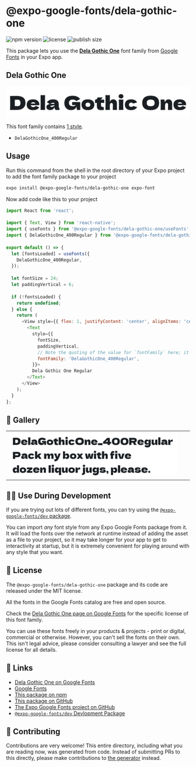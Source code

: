 # @expo-google-fonts/dela-gothic-one

![npm version](https://flat.badgen.net/npm/v/@expo-google-fonts/dela-gothic-one)
![license](https://flat.badgen.net/github/license/expo/google-fonts)
![publish size](https://flat.badgen.net/packagephobia/install/@expo-google-fonts/dela-gothic-one)

This package lets you use the [**Dela Gothic One**](https://fonts.google.com/specimen/Dela+Gothic+One) font family from [Google Fonts](https://fonts.google.com/) in your Expo app.

## Dela Gothic One

![Dela Gothic One](./font-family.png)

This font family contains [1 style](#-gallery).

- `DelaGothicOne_400Regular`

## Usage

Run this command from the shell in the root directory of your Expo project to add the font family package to your project
```sh
expo install @expo-google-fonts/dela-gothic-one expo-font
```

Now add code like this to your project
```js
import React from 'react';

import { Text, View } from 'react-native';
import { useFonts } from '@expo-google-fonts/dela-gothic-one/useFonts';
import { DelaGothicOne_400Regular } from '@expo-google-fonts/dela-gothic-one/400Regular';

export default () => {
  let [fontsLoaded] = useFonts({
    DelaGothicOne_400Regular,
  });

  let fontSize = 24;
  let paddingVertical = 6;

  if (!fontsLoaded) {
    return undefined;
  } else {
    return (
      <View style={{ flex: 1, justifyContent: 'center', alignItems: 'center' }}>
        <Text
          style={{
            fontSize,
            paddingVertical,
            // Note the quoting of the value for `fontFamily` here; it expects a string!
            fontFamily: 'DelaGothicOne_400Regular',
          }}>
          Dela Gothic One Regular
        </Text>
      </View>
    );
  }
};

```

## 🔡 Gallery


||||
|-|-|-|
|![DelaGothicOne_400Regular](.//400Regular/DelaGothicOne_400Regular.ttf.png)||||


## 👩‍💻 Use During Development

If you are trying out lots of different fonts, you can try using the [`@expo-google-fonts/dev` package](https://github.com/freeboub/google-fonts/tree/master/font-packages/dev#readme).

You can import *any* font style from any Expo Google Fonts package from it. It will load the fonts
over the network at runtime instead of adding the asset as a file to your project, so it may take longer
for your app to get to interactivity at startup, but it is extremely convenient
for playing around with any style that you want.

## 📖 License

The `@expo-google-fonts/dela-gothic-one` package and its code are released under the MIT license.

All the fonts in the Google Fonts catalog are free and open source.

Check the [Dela Gothic One page on Google Fonts](https://fonts.google.com/specimen/Dela+Gothic+One) for the specific license of this font family.

You can use these fonts freely in your products & projects - print or digital, commercial or otherwise. However, you can't sell the fonts on their own. This isn't legal advice, please consider consulting a lawyer and see the full license for all details.

## 🔗 Links

- [Dela Gothic One on Google Fonts](https://fonts.google.com/specimen/Dela+Gothic+One)
- [Google Fonts](https://fonts.google.com/)
- [This package on npm](https://www.npmjs.com/package/@expo-google-fonts/dela-gothic-one)
- [This package on GitHub](https://github.com/freeboub/google-fonts/tree/master/font-packages/dela-gothic-one)
- [The Expo Google Fonts project on GitHub](https://github.com/freeboub/google-fonts)
- [`@expo-google-fonts/dev` Devlopment Package](https://github.com/freeboub/google-fonts/tree/master/font-packages/dev)

## 🤝 Contributing

Contributions are very welcome! This entire directory, including what you are reading now, was generated from code. Instead of submitting PRs to this directly, please make contributions to [the generator](https://github.com/freeboub/google-fonts/tree/master/packages/generator) instead.
